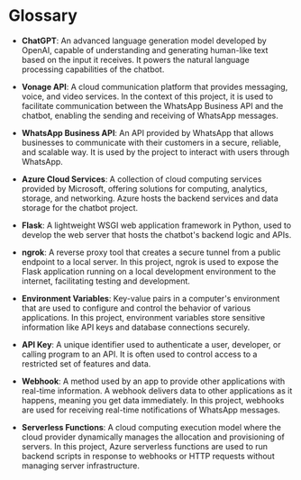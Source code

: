 # Glossary

- **ChatGPT**: An advanced language generation model developed by OpenAI, capable of understanding and generating human-like text based on the input it receives. It powers the natural language processing capabilities of the chatbot.

- **Vonage API**: A cloud communication platform that provides messaging, voice, and video services. In the context of this project, it is used to facilitate communication between the WhatsApp Business API and the chatbot, enabling the sending and receiving of WhatsApp messages.

- **WhatsApp Business API**: An API provided by WhatsApp that allows businesses to communicate with their customers in a secure, reliable, and scalable way. It is used by the project to interact with users through WhatsApp.

- **Azure Cloud Services**: A collection of cloud computing services provided by Microsoft, offering solutions for computing, analytics, storage, and networking. Azure hosts the backend services and data storage for the chatbot project.

- **Flask**: A lightweight WSGI web application framework in Python, used to develop the web server that hosts the chatbot's backend logic and APIs.

- **ngrok**: A reverse proxy tool that creates a secure tunnel from a public endpoint to a local server. In this project, ngrok is used to expose the Flask application running on a local development environment to the internet, facilitating testing and development.

- **Environment Variables**: Key-value pairs in a computer's environment that are used to configure and control the behavior of various applications. In this project, environment variables store sensitive information like API keys and database connections securely.

- **API Key**: A unique identifier used to authenticate a user, developer, or calling program to an API. It is often used to control access to a restricted set of features and data.

- **Webhook**: A method used by an app to provide other applications with real-time information. A webhook delivers data to other applications as it happens, meaning you get data immediately. In this project, webhooks are used for receiving real-time notifications of WhatsApp messages.

- **Serverless Functions**: A cloud computing execution model where the cloud provider dynamically manages the allocation and provisioning of servers. In this project, Azure serverless functions are used to run backend scripts in response to webhooks or HTTP requests without managing server infrastructure.

